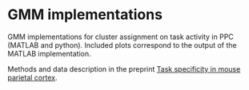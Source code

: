 # GMM implementations
GMM implementations for cluster assignment on task activity in PPC (MATLAB and python). Included plots correspond to the output of the MATLAB implementation. 

Methods and data description in the preprint [Task specificity in mouse parietal cortex](https://www.biorxiv.org/content/10.1101/2020.12.18.423543v1.full).
